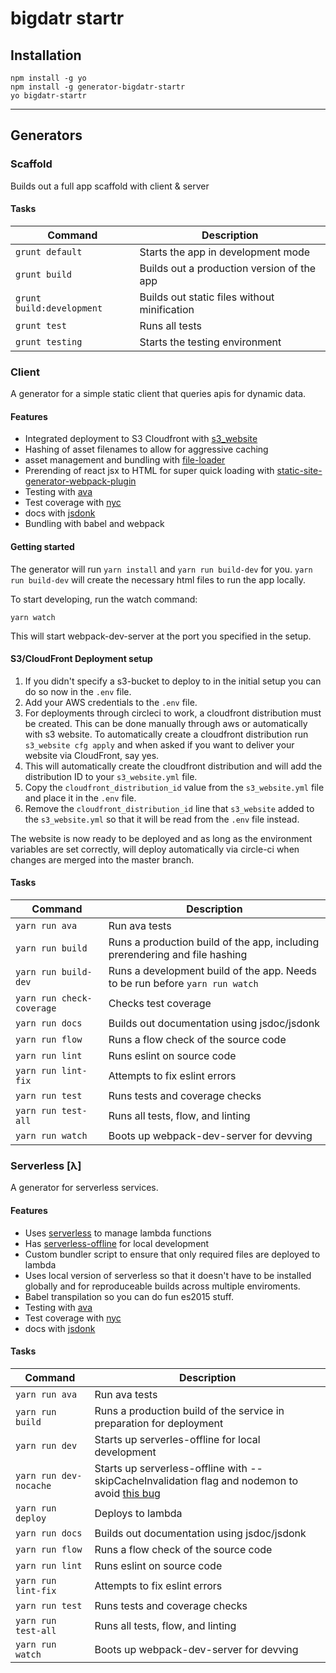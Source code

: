 # bigdatr startr


## Installation

```
npm install -g yo
npm install -g generator-bigdatr-startr
yo bigdatr-startr
```

---


## Generators


### Scaffold

Builds out a full app scaffold with client & server

#### Tasks

| Command                   | Description                                  |
|---------------------------|----------------------------------------------|
| `grunt default`           | Starts the app in development mode           |
| `grunt build`             | Builds out a production version of the app   |
| `grunt build:development` | Builds out static files without minification |
| `grunt test`              | Runs all tests                               |
| `grunt testing`           | Starts the testing environment               |


### Client

A generator for a simple static client that queries apis for dynamic data.


#### Features

- Integrated deployment to S3 Cloudfront with [s3_website](https://github.com/laurilehmijoki/s3_website)
- Hashing of asset filenames to allow for aggressive caching
- asset management and bundling with [file-loader](https://github.com/webpack/file-loader)
- Prerending of react jsx to HTML for super quick loading with [static-site-generator-webpack-plugin](https://github.com/markdalgleish/static-site-generator-webpack-plugin)
- Testing with [ava](https://github.com/avajs/ava)
- Test coverage with [nyc](https://github.com/istanbuljs/nyc)
- docs with [jsdonk](https://github.com/dxinteractive/jsdonk)
- Bundling with babel and webpack

#### Getting started

The generator will run `yarn install` and `yarn run build-dev` for you. `yarn run build-dev` will create the necessary html files to run the app locally. 

To start developing, run the watch command:

```
yarn watch
```

This will start webpack-dev-server at the port you specified in the setup.


#### S3/CloudFront Deployment setup

1. If you didn't specify a s3-bucket to deploy to in the initial setup you can do so now in the `.env` file.
2. Add your AWS credentials to the `.env` file.
3. For deployments through circleci to work, a cloudfront distribution must be created. This can be done manually through aws or automatically with s3 website. To automatically create a cloudfront distribution run `s3_website cfg apply` and when asked if you want to deliver your website via CloudFront, say yes.
4. This will automatically create the cloudfront distribution and will add the distribution ID to your `s3_website.yml` file.
5. Copy the `cloudfront_distribution_id` value from the `s3_website.yml` file and place it in the `.env` file. 
6. Remove the `cloudfront_distribution_id` line that `s3_website` added to the `s3_website.yml` so that it will be read from the `.env` file instead.

The website is now ready to be deployed and as long as the environment variables are set correctly, will deploy automatically via circle-ci when changes are merged into the master branch. 


#### Tasks

| Command                   | Description                                                                   |
|---------------------------|-------------------------------------------------------------------------------|
| `yarn run ava`            | Run ava tests                                                                 |
| `yarn run build`          | Runs a production build of the app, including prerendering and file hashing   |
| `yarn run build-dev`      | Runs a development build of the app. Needs to be run before `yarn run watch`  |
| `yarn run check-coverage` | Checks test coverage                                                          |
| `yarn run docs`           | Builds out documentation using jsdoc/jsdonk                                   |
| `yarn run flow`           | Runs a flow check of the source code                                          |
| `yarn run lint`           | Runs eslint on source code                                                    |
| `yarn run lint-fix`       | Attempts to fix eslint errors                                                 |
| `yarn run test`           | Runs tests and coverage checks                                                |
| `yarn run test-all`       | Runs all tests, flow, and linting                                             |
| `yarn run watch`          | Boots up webpack-dev-server for devving                                       |



### Serverless [λ]

A generator for serverless services.

#### Features

- Uses [serverless](http://serverless.com/) to manage lambda functions
- Has [serverless-offline](https://github.com/dherault/serverless-offline) for local development
- Custom bundler script to ensure that only required files are deployed to lambda
- Uses local version of serverless so that it doesn't have to be installed globally and for reproduceable builds across multiple enviroments.
- Babel transpilation so you can do fun es2015 stuff.
- Testing with [ava](https://github.com/avajs/ava)
- Test coverage with [nyc](https://github.com/istanbuljs/nyc)
- docs with [jsdonk](https://github.com/dxinteractive/jsdonk)

#### Tasks

| Command                   | Description                                                                   |
|---------------------------|-------------------------------------------------------------------------------|
| `yarn run ava`            | Run ava tests                                                                 |
| `yarn run build`          | Runs a production build of the service in preparation for deployment          |
| `yarn run dev`            | Starts up serverles-offline for local development                             |
| `yarn run dev-nocache`    | Starts up serverless-offline with --skipCacheInvalidation flag and nodemon to avoid [this bug](https://github.com/dherault/serverless-offline/issues/165)|
| `yarn run deploy`         | Deploys to lambda                                                             |
| `yarn run docs`           | Builds out documentation using jsdoc/jsdonk                                   |
| `yarn run flow`           | Runs a flow check of the source code                                          |
| `yarn run lint`           | Runs eslint on source code                                                    |
| `yarn run lint-fix`       | Attempts to fix eslint errors                                                 |
| `yarn run test`           | Runs tests and coverage checks                                                |
| `yarn run test-all`       | Runs all tests, flow, and linting                                             |
| `yarn run watch`          | Boots up webpack-dev-server for devving                                       |